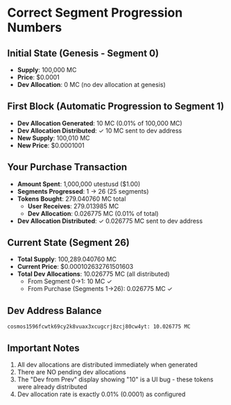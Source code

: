 # Correct Segment Progression Numbers

## Initial State (Genesis - Segment 0)
- **Supply**: 100,000 MC
- **Price**: $0.0001
- **Dev Allocation**: 0 MC (no dev allocation at genesis)

## First Block (Automatic Progression to Segment 1)
- **Dev Allocation Generated**: 10 MC (0.01% of 100,000 MC)
- **Dev Allocation Distributed**: ✓ 10 MC sent to dev address
- **New Supply**: 100,010 MC
- **New Price**: $0.0001001

## Your Purchase Transaction
- **Amount Spent**: 1,000,000 utestusd ($1.00)
- **Segments Progressed**: 1 → 26 (25 segments)
- **Tokens Bought**: 279.040760 MC total
  - **User Receives**: 279.013985 MC
  - **Dev Allocation**: 0.026775 MC (0.01% of total)
- **Dev Allocation Distributed**: ✓ 0.026775 MC sent to dev address

## Current State (Segment 26)
- **Total Supply**: 100,289.040760 MC
- **Current Price**: $0.000102632761501603
- **Total Dev Allocations**: 10.026775 MC (all distributed)
  - From Segment 0→1: 10 MC ✓
  - From Purchase (Segments 1→26): 0.026775 MC ✓

## Dev Address Balance
```
cosmos1596fcwtk69cy2k8vuax3xcugcrj8zcj80cw4yt: 10.026775 MC
```

## Important Notes
1. All dev allocations are distributed immediately when generated
2. There are NO pending dev allocations
3. The "Dev from Prev" display showing "10" is a UI bug - these tokens were already distributed
4. Dev allocation rate is exactly 0.01% (0.0001) as configured